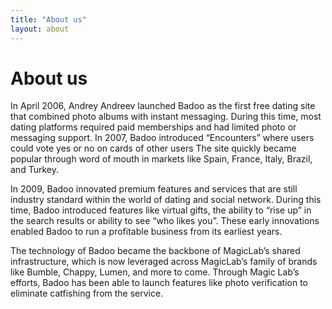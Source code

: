 ```yaml
---
title: "About us"
layout: about
---
```


# About us

In April 2006, Andrey Andreev launched Badoo as the first free dating site that combined photo albums with instant messaging. During this time, most dating platforms required paid memberships and had limited photo or messaging support. In 2007, Badoo introduced “Encounters” where users could vote yes or no on cards of other users The site quickly became popular through word of mouth in markets like Spain, France, Italy, Brazil, and Turkey.

In 2009, Badoo innovated premium features and services that are still industry standard within the world of dating and social network. During this time, Badoo introduced features like virtual gifts, the ability to “rise up” in the search results or ability to see “who likes you”. These early innovations enabled Badoo to run a profitable business from its earliest years.

The technology of Badoo became the backbone of MagicLab’s shared infrastructure, which is now leveraged across MagicLab’s family of brands like Bumble, Chappy, Lumen, and more to come. Through Magic Lab’s efforts, Badoo has been able to launch features like photo verification to eliminate catfishing from the service.